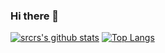 ### Hi there 👋

<!--
**huijiyun/huijiyun** is a ✨ _special_ ✨ repository because its `README.md` (this file) appears on your GitHub profile.

Here are some ideas to get you started:

- 🔭 I’m currently working on ...
- 🌱 I’m currently learning ...
- 👯 I’m looking to collaborate on ...
- 🤔 I’m looking for help with ...
- 💬 Ask me about ...
- 📫 How to reach me: ...
- 😄 Pronouns: ...
- ⚡ Fun fact: ...
-->
[![srcrs's github stats](https://github-readme-stats.vercel.app/api?username=huijiyun&show_icons=true&theme=gruvbox&locale=cn)](https://github.com/huijiyun)
[![Top Langs](https://github-readme-stats.vercel.app/api/top-langs/?username=huijiyun&show_icons=true&theme=gruvbox&locale=cn)](https://github.com/huijiyun)

